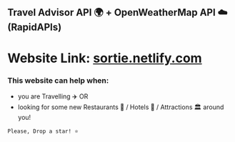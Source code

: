 ## Travel Advisor API 🌍 + OpenWeatherMap API ☁️ (RapidAPIs)

# Website Link: [sortie.netlify.com](https://sortie.netlify.app/)


### This website can help when:
- you are Travelling ✈️ 
OR 
- looking for some new Restaurants 🥄 / Hotels 🏨 / Attractions 🏛️ around you!






```
Please, Drop a star! ⭐
```
